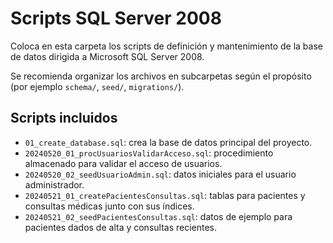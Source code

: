 # Scripts SQL Server 2008

Coloca en esta carpeta los scripts de definición y mantenimiento de la base de datos dirigida a Microsoft SQL Server 2008.

Se recomienda organizar los archivos en subcarpetas según el propósito (por ejemplo `schema/`, `seed/`, `migrations/`).

## Scripts incluidos

- `01_create_database.sql`: crea la base de datos principal del proyecto.
- `20240520_01_procUsuariosValidarAcceso.sql`: procedimiento almacenado para validar el acceso de usuarios.
- `20240520_02_seedUsuarioAdmin.sql`: datos iniciales para el usuario administrador.
- `20240521_01_createPacientesConsultas.sql`: tablas para pacientes y consultas médicas junto con sus índices.
- `20240521_02_seedPacientesConsultas.sql`: datos de ejemplo para pacientes dados de alta y consultas recientes.
